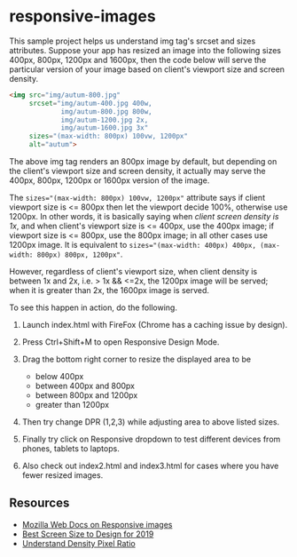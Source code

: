 # responsive-images

This sample project helps us understand img tag's srcset and sizes attributes. Suppose your app has resized an image into the following sizes 400px, 800px, 1200px and 1600px, then the code below will serve the particular version of your image based on client's viewport size and screen density.

```html
<img src="img/autum-800.jpg"
     srcset="img/autum-400.jpg 400w,
             img/autum-800.jpg 800w,
             img/autum-1200.jpg 2x,
             img/autum-1600.jpg 3x"
     sizes="(max-width: 800px) 100vw, 1200px"
     alt="autum">
```

The above img tag renders an 800px image by default, but depending on the client's viewport size and screen density, it actually may serve the 400px, 800px, 1200px or 1600px version of the image.

The `sizes="(max-width: 800px) 100vw, 1200px"` attribute says if client viewport size is <= 800px then let the viewport decide 100%, otherwise use 1200px.  In other words, it is basically saying when _client screen density is 1x_, and when client's viewport size is <= 400px, use the 400px image; if viewport size is <= 800px, use the 800px image; in all other cases use 1200px image. It is equivalent to `sizes="(max-width: 400px) 400px, (max-width: 800px) 800px, 1200px"`.

However, regardless of client's viewport size, when client density is between 1x and 2x, i.e. > 1x && <=2x, the 1200px image will be served; when it is greater than 2x, the 1600px image is served.

To see this happen in action, do the following.

1. Launch index.html with FireFox (Chrome has a caching issue by design).
2. Press Ctrl+Shift+M to open Responsive Design Mode.
3. Drag the bottom right corner to resize the displayed area to be

    * below 400px
    * between 400px and 800px
    * between 800px and 1200px
    * greater than 1200px

4. Then try change DPR (1,2,3) while adjusting area to above listed sizes.
5. Finally try click on Responsive dropdown to test different devices from phones, tablets to laptops.
6. Also check out index2.html and index3.html for cases where you have fewer resized images.

## Resources

* [Mozilla Web Docs on Responsive images](https://developer.mozilla.org/en-US/docs/Learn/HTML/Multimedia_and_embedding/Responsive_images)
* [Best Screen Size to Design for 2019](https://www.hobo-web.co.uk/best-screen-size/)
* [Understand Density Pixel Ratio](https://youtu.be/2QYpkrX2N48?t=179)
